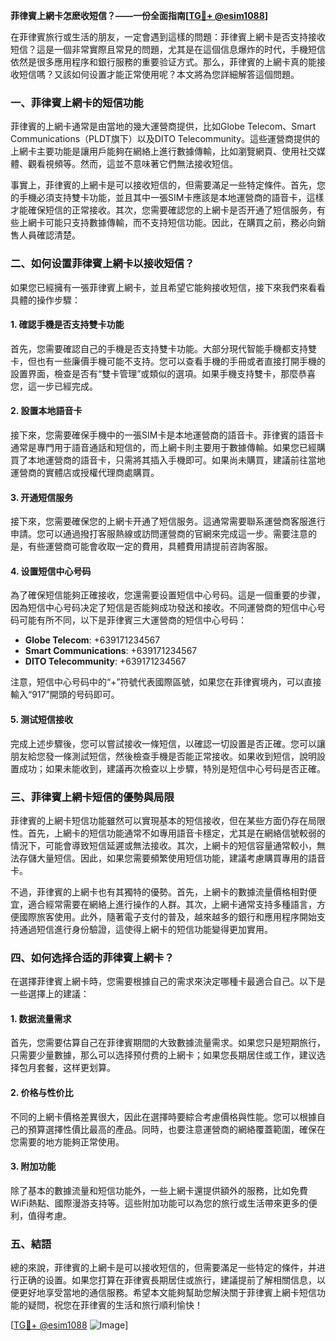 **菲律賓上網卡怎麽收短信？——一份全面指南[[TG💪+ @esim1088](https://t.me/s/esim1088)]**

在菲律賓旅行或生活的朋友，一定會遇到這樣的問題：菲律賓上網卡是否支持接收短信？這是一個非常實際且常見的問題，尤其是在這個信息爆炸的时代，手機短信依然是很多應用程序和銀行服務的重要验证方式。那么，菲律賓的上網卡真的能接收短信嗎？又該如何设置才能正常使用呢？本文將為您詳細解答這個問題。

### 一、菲律賓上網卡的短信功能

菲律賓的上網卡通常是由當地的幾大運營商提供，比如Globe Telecom、Smart Communications（PLDT旗下）以及DITO Telecommunity。這些運營商提供的上網卡主要功能是讓用戶能夠在網絡上進行數據傳輸，比如瀏覽網頁、使用社交媒體、觀看視頻等。然而，這並不意味著它們無法接收短信。

事實上，菲律賓的上網卡是可以接收短信的，但需要滿足一些特定條件。首先，您的手機必須支持雙卡功能，並且其中一張SIM卡應該是本地運營商的語音卡，這樣才能確保短信的正常接收。其次，您需要確認您的上網卡是否开通了短信服务，有些上網卡可能只支持數據傳輸，而不支持短信功能。因此，在購買之前，務必向銷售人員確認清楚。

### 二、如何设置菲律賓上網卡以接收短信？

如果您已經擁有一張菲律賓上網卡，並且希望它能夠接收短信，接下來我們來看看具體的操作步驟：

#### 1. 確認手機是否支持雙卡功能

首先，您需要確認自己的手機是否支持雙卡功能。大部分現代智能手機都支持雙卡，但也有一些廉價手機可能不支持。您可以查看手機的手冊或者直接打開手機的設置界面，檢查是否有“雙卡管理”或類似的選項。如果手機支持雙卡，那麼恭喜您，這一步已經完成。

#### 2. 設置本地語音卡

接下來，您需要確保手機中的一張SIM卡是本地運營商的語音卡。菲律賓的語音卡通常是專門用于語音通話和短信的，而上網卡則主要用于數據傳輸。如果您已經購買了本地運營商的語音卡，只需將其插入手機即可。如果尚未購買，建議前往當地運營商的實體店或授權代理商處購買。

#### 3. 开通短信服务

接下來，您需要確保您的上網卡开通了短信服务。這通常需要聯系運營商客服進行申請。您可以通過撥打客服熱線或訪問運營商的官網來完成這一步。需要注意的是，有些運營商可能會收取一定的費用，具體費用請提前咨詢客服。

#### 4. 设置短信中心号码

為了確保短信能夠正確接收，您還需要设置短信中心号码。這是一個重要的步骤，因為短信中心号码决定了短信是否能夠成功發送和接收。不同運營商的短信中心号码可能有所不同，以下是菲律賓三大運營商的短信中心号码：

- **Globe Telecom**: +639171234567  
- **Smart Communications**: +639171234567  
- **DITO Telecommunity**: +639171234567  

注意，短信中心号码中的“+”符號代表國際區號，如果您在菲律賓境內，可以直接輸入“917”開頭的号码即可。

#### 5. 测试短信接收

完成上述步驟後，您可以嘗試接收一條短信，以確認一切設置是否正確。您可以讓朋友給您發一條測試短信，然後檢查手機是否能正常接收。如果收到短信，說明設置成功；如果未能收到，建議再次檢查以上步驟，特別是短信中心号码是否正確。

### 三、菲律賓上網卡短信的優勢與局限

菲律賓的上網卡短信功能雖然可以實現基本的短信接收，但在某些方面仍存在局限性。首先，上網卡的短信功能通常不如專用語音卡穩定，尤其是在網絡信號較弱的情況下，可能會導致短信延遲或無法接收。其次，上網卡的短信容量通常較小，無法存儲大量短信。因此，如果您需要頻繁使用短信功能，建議考慮購買專用的語音卡。

不過，菲律賓的上網卡也有其獨特的優勢。首先，上網卡的數據流量價格相對便宜，適合經常需要在網絡上進行操作的人群。其次，上網卡通常支持多種語言，方便國際旅客使用。此外，隨著電子支付的普及，越來越多的銀行和應用程序開始支持通過短信進行身份驗證，這使得上網卡的短信功能變得更加實用。

### 四、如何选择合适的菲律賓上網卡？

在選擇菲律賓上網卡時，您需要根據自己的需求來決定哪種卡最適合自己。以下是一些選擇上的建議：

#### 1. 数据流量需求

首先，您需要估算自己在菲律賓期間的大致數據流量需求。如果您只是短期旅行，只需要少量數據，那么可以选择预付费的上網卡；如果您長期居住或工作，建议选择包月套餐，这样更划算。

#### 2. 价格与性价比

不同的上網卡價格差異很大，因此在選擇時要綜合考慮價格與性能。您可以根據自己的預算選擇性價比最高的產品。同時，也要注意運營商的網絡覆蓋範圍，確保在您需要的地方能夠正常使用。

#### 3. 附加功能

除了基本的數據流量和短信功能外，一些上網卡還提供額外的服務，比如免費WiFi熱點、國際漫游支持等。這些附加功能可以為您的旅行或生活帶來更多的便利，值得考慮。

### 五、結語

總的來說，菲律賓的上網卡是可以接收短信的，但需要滿足一些特定的條件，并进行正确的设置。如果您打算在菲律賓長期居住或旅行，建議提前了解相關信息，以便更好地享受當地的通信服務。希望本文能夠幫助您解決關于菲律賓上網卡短信功能的疑問，祝您在菲律賓的生活和旅行順利愉快！

[[TG💪+ @esim1088](https://t.me/s/esim1088) ![Image](https://i.postimg.cc/4NQfJmqS/Snipaste-2025-05-13-00-14-12.png)]